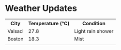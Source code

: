 # Weather Updates

<!-- WEATHER-UPDATE-START -->
<table><tr><th>City</th><th>Temperature (°C)</th><th>Condition</th></tr><tr><td>Valsad</td><td>27.8</td><td>Light rain shower</td></tr><tr><td>Boston</td><td>18.3</td><td>Mist</td></tr><tr><td></td><td></td><td></td></tr></table>
<!-- WEATHER-UPDATE-END -->
